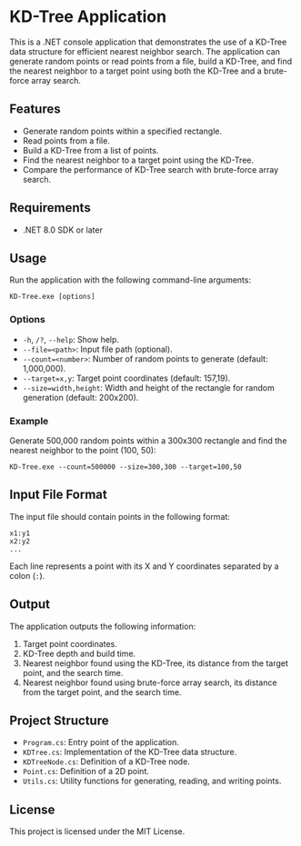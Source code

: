 # KD-Tree Application

This is a .NET console application that demonstrates the use of a KD-Tree data structure for efficient nearest neighbor search. The application can generate random points or read points from a file, build a KD-Tree, and find the nearest neighbor to a target point using both the KD-Tree and a brute-force array search.

## Features

- Generate random points within a specified rectangle.
- Read points from a file.
- Build a KD-Tree from a list of points.
- Find the nearest neighbor to a target point using the KD-Tree.
- Compare the performance of KD-Tree search with brute-force array search.

## Requirements

- .NET 8.0 SDK or later

## Usage

Run the application with the following command-line arguments:

```
KD-Tree.exe [options]
```

### Options

- `-h`, `/?`, `--help`: Show help.
- `--file=<path>`: Input file path (optional).
- `--count=<number>`: Number of random points to generate (default: 1,000,000).
- `--target=x,y`: Target point coordinates (default: 157,19).
- `--size=width,height`: Width and height of the rectangle for random generation (default: 200x200).

### Example

Generate 500,000 random points within a 300x300 rectangle and find the nearest neighbor to the point (100, 50):

```
KD-Tree.exe --count=500000 --size=300,300 --target=100,50
```

## Input File Format

The input file should contain points in the following format:

```
x1:y1
x2:y2
...
```

Each line represents a point with its X and Y coordinates separated by a colon (`:`).

## Output

The application outputs the following information:

1. Target point coordinates.
2. KD-Tree depth and build time.
3. Nearest neighbor found using the KD-Tree, its distance from the target point, and the search time.
4. Nearest neighbor found using brute-force array search, its distance from the target point, and the search time.

## Project Structure

- `Program.cs`: Entry point of the application.
- `KDTree.cs`: Implementation of the KD-Tree data structure.
- `KDTreeNode.cs`: Definition of a KD-Tree node.
- `Point.cs`: Definition of a 2D point.
- `Utils.cs`: Utility functions for generating, reading, and writing points.

## License

This project is licensed under the MIT License.